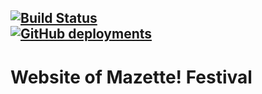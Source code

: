 [![Build Status](https://travis-ci.com/bastiengrignon/indigo.svg?branch=main)](https://travis-ci.com/bastiengrignon/indigo)  
[![GitHub deployments](https://img.shields.io/github/deployments/bastiengrignon/indigo/festival-indigo?label=Deployment&logo=heroku&logoColor=%239E7CC1)](https://festival-indigo.herokuapp.com)
--- 

# Website of Mazette! Festival
